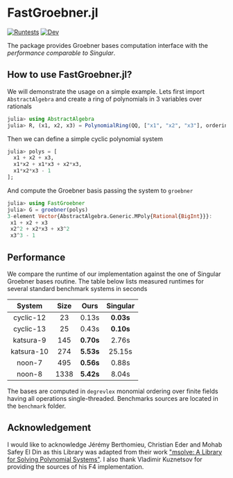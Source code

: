 # FastGroebner.jl

[![Runtests](https://github.com/sumiya11/FastGroebner.jl/actions/workflows/Runtests.yml/badge.svg)](https://github.com/sumiya11/FastGroebner.jl/actions/workflows/Runtests.yml)
[![Dev](https://img.shields.io/badge/docs-dev-blue.svg)](https://sumiya11.github.io/FastGroebner.jl/dev)


The package provides Groebner bases computation interface with the *performance
comparable to Singular*.

## How to use FastGroebner.jl?

We will demonstrate the usage on a simple example. Lets first import `AbstractAlgebra`
and create a ring of polynomials in 3 variables over rationals

```julia
julia> using AbstractAlgebra
julia> R, (x1, x2, x3) = PolynomialRing(QQ, ["x1", "x2", "x3"], ordering=:degrevlex);
```

Then we can define a simple cyclic polynomial system

```julia
julia> polys = [
  x1 + x2 + x3,
  x1*x2 + x1*x3 + x2*x3,
  x1*x2*x3 - 1
];
```

And compute the Groebner basis passing the system to `groebner`


```julia
julia> using FastGroebner
julia> G = groebner(polys)
3-element Vector{AbstractAlgebra.Generic.MPoly{Rational{BigInt}}}:
 x1 + x2 + x3
 x2^2 + x2*x3 + x3^2
 x3^3 - 1
```

## Performance

We compare the runtime of our implementation against the one of Singular Groebner bases routine. The table below lists measured runtimes for several standard benchmark systems in seconds

|   System    | Size  | Ours    | Singular |
| :---:       | :---: |  :----: |  :---:   |
| cyclic-12   |  23   |  0.13s  | **0.03s**    |
| cyclic-13   |  25   |  0.43s  | **0.10s**    |
| katsura-9   |  145   |  **0.70s**  | 2.76s    |
| katsura-10  |  274   |  **5.53s**  | 25.15s    |
| noon-7      |  495   |  **0.56s**  | 0.88s    |
| noon-8      |  1338  |  **5.42s**  | 8.04s    |

The bases are computed in `degrevlex` monomial ordering over finite fields having all operations single-threaded. Benchmarks sources are located in the `benchmark` folder.

## Acknowledgement

I would like to acknowledge Jérémy Berthomieu, Christian Eder and Mohab Safey El Din as this Library was adapted from their work ["msolve: A Library for Solving Polynomial Systems"](https://arxiv.org/abs/2104.03572). I also thank Vladimir Kuznetsov for providing the sources of his F4 implementation.

